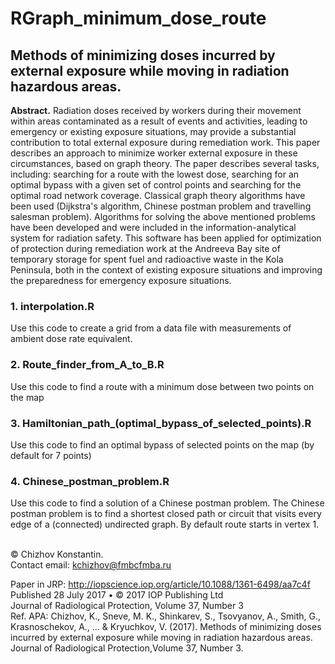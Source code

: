 # RGraph_minimum_dose_route
## Methods of minimizing doses incurred by external exposure while moving in radiation hazardous areas.
<p>
<b>Abstract.</b>
Radiation doses received by workers during their movement within areas contaminated as a result of events and activities, leading to emergency or existing exposure situations, may provide a substantial contribution to total external exposure during remediation work. This paper describes an approach to minimize worker external exposure in these circumstances, based on graph theory. The paper describes several tasks, including: searching for a route with the lowest dose, searching for an optimal bypass with a given set of control points and searching for the optimal road network coverage. Classical graph theory algorithms have been used (Dijkstra's algorithm, Chinese postman problem and travelling salesman problem). Algorithms for solving the above mentioned problems have been developed and were included in the information-analytical system for radiation safety. This software has been applied for optimization of protection during remediation work at the Andreeva Bay site of temporary storage for spent fuel and radioactive waste in the Kola Peninsula, both in the context of existing exposure situations and improving the preparedness for emergency exposure situations.
<p>
<h3> 1. interpolation.R </h3>
Use this code to create a grid from a data file with measurements of ambient dose rate equivalent.
<br>
<h3>2. Route_finder_from_A_to_B.R </h3>
Use this code to find a route with a minimum dose between two points on the map
<br>
<h3>3. Hamiltonian_path_(optimal_bypass_of_selected_points).R</h3>
Use this code to find an optimal bypass of selected points on the map (by default for 7 points)
<br>
<h3>4. Chinese_postman_problem.R</h3>
Use this code to find a solution of a Chinese postman problem. 
The Chinese postman problem is to find a shortest closed path or circuit that visits every edge of a (connected) undirected graph.
By default route starts in vertex 1.
<p><br>
© Chizhov Konstantin. <br>
Contact email: <a href="mailto:kchizhov@fmbcfmba.ru">kchizhov@fmbcfmba.ru</a>

Paper in JRP: http://iopscience.iop.org/article/10.1088/1361-6498/aa7c4f <br>
Published 28 July 2017 • © 2017 IOP Publishing Ltd  <br>
Journal of Radiological Protection, Volume 37, Number 3 <br>
Ref. APA: Chizhov, K., Sneve, M. K., Shinkarev, S., Tsovyanov, A., Smith, G., Krasnoschekov, A., ... & Kryuchkov, V. (2017). Methods of minimizing doses incurred by external exposure while moving in radiation hazardous areas. Journal of Radiological Protection,Volume 37, Number 3.
